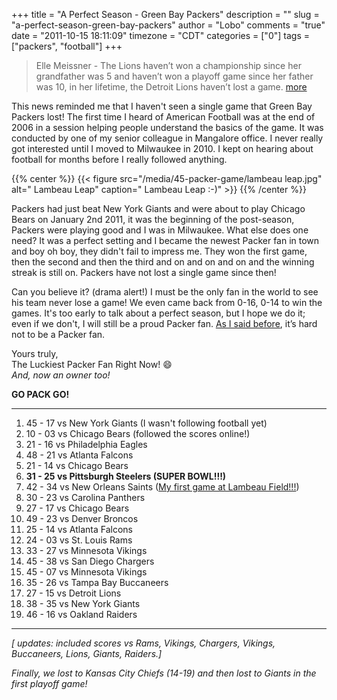 +++
title = "A Perfect Season - Green Bay Packers"
description = ""
slug = "a-perfect-season-green-bay-packers"
author = "Lobo"
comments = "true"
date = "2011-10-15 18:11:09"
timezone = "CDT"
categories = ["0"]
tags = ["packers", "football"]
+++

> Elle Meissner - The Lions haven’t won a championship since her grandfather was 5 and haven’t won a playoff game since her father was 10, in her lifetime, the Detroit Lions haven’t lost a game.
[more](http://www.mlive.com/sports/bay-city/index.ssf/2011/10/detroit_lions_finally_find_the.html)


This news reminded me that I haven't seen a single game that Green Bay Packers lost! The first time I heard of American Football was at the end of 2006 in a session helping people understand the basics of the game. It was conducted by one of my senior colleague in Mangalore office. I never really got interested until I moved to Milwaukee in 2010. I kept on hearing about football for months before I really followed anything.

{{% center %}}
{{< figure src="/media/45-packer-game/lambeau leap.jpg" alt=" Lambeau Leap" caption=" Lambeau Leap :-)" >}}
{{% /center %}}

Packers had just beat New York Giants and were about to play Chicago Bears on January 2nd 2011, it was the beginning of the post-season, Packers were playing good and I was in Milwaukee. What else does one need? It was a perfect setting and I became the newest Packer fan in town and boy oh boy, they didn't fail to impress me. They won the first game, then the second and then the third and on and on and on and the winning streak is still on. Packers have not lost a single game since then!

Can you believe it? (drama alert!) I must be the only fan in the world to see his team never lose a game! We even came back from 0-16, 0-14 to win the games. It's too early to talk about a perfect season, but I hope we do it; even if we don't, I will still be a proud Packer fan. [As I said before](/blog/green-bay-packer-on-my-homepage/), it’s hard not to be a Packer fan.


Yours truly,  
The Luckiest Packer Fan Right Now! :smile:  
_And, now an owner too!_

**GO PACK GO!**

---

1. 45 - 17 vs New York Giants (I wasn't following football yet)
1. 10 - 03 vs Chicago Bears (followed the scores online!)
1. 21 - 16 vs Philadelphia Eagles
1. 48 - 21 vs Atlanta Falcons
1. 21 - 14 vs Chicago Bears
1. **31 - 25 vs Pittsburgh Steelers (SUPER BOWL!!!)**
1. 42 - 34 vs New Orleans Saints ([My first game at Lambeau Field!!!](/blog/my-first-game-at-the-lambeau-field-packers-vs-saints))
1. 30 - 23 vs Carolina Panthers
1. 27 - 17 vs Chicago Bears
1. 49 - 23 vs Denver Broncos
1. 25 - 14 vs Atlanta Falcons
1. 24 - 03 vs St. Louis Rams
1. 33 - 27 vs Minnesota Vikings
1. 45 - 38 vs San Diego Chargers
1. 45 - 07 vs Minnesota Vikings
1. 35 - 26 vs Tampa Bay Buccaneers
1. 27 - 15 vs Detroit Lions
1. 38 - 35 vs New York Giants
1. 46 - 16 vs Oakland Raiders



---

_[ updates: included scores vs Rams, Vikings, Chargers, Vikings, Buccaneers, Lions, Giants, Raiders.]_

 _Finally, we lost to Kansas City Chiefs (14-19) and then lost to Giants in the first playoff game!_
